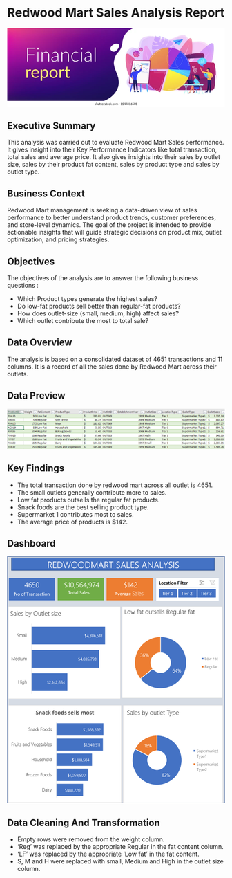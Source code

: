 # Redwood Mart Sales Analysis Report
![sales header](sales_header.webp)

## Executive Summary
This analysis was carried out to evaluate Redwood Mart Sales performance. It gives insight into their Key Performance Indicators like total transaction, total sales and average price. It also gives insights into their sales by outlet size, sales by their product fat content, sales by product type and sales by outlet type.

## Business Context
Redwood Mart  management is seeking a data-driven view of sales performance to better understand product trends, customer preferences, and store-level dynamics. The goal of the project is intended to provide actionable insights that will guide strategic decisions on product mix, outlet optimization, and pricing strategies.

## Objectives
The objectives of the analysis are to answer the following business questions :
- Which Product types generate the highest sales?
- Do low-fat products sell better than regular-fat products?
- How does outlet-size (small, medium, high) affect sales?
- Which outlet contribute the most to total sale?

## Data Overview
The analysis is based on a consolidated dataset of 4651 transactions and 11  columns. It is a record of all the sales done by Redwood Mart across their outlets.

## Data Preview
![Data Preview](Data_overview.PNG)

## Key Findings
- The total transaction done by redwood mart across all outlet is 4651.
- The small outlets generally contribute more to sales.
- Low fat products outsells the regular fat products.
- Snack foods are the best selling product type.
- Supermarket 1 contributes most to sales.
- The average price of products is $142.

## Dashboard 
![Dashboard](Redwood_dashboard.png)


## Data Cleaning And Transformation
- Empty rows were removed from the weight column.
- ‘Reg’ was replaced by the appropriate Regular in the fat content column.
- ‘LF’ was replaced by the appropriate ‘Low fat’ in the fat content.
- S, M and H were replaced with small, Medium and High in the outlet size column.




























